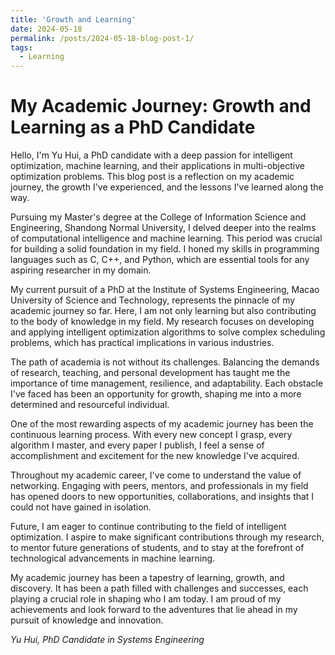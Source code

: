 ```yaml
---
title: 'Growth and Learning'
date: 2024-05-18
permalink: /posts/2024-05-18-blog-post-1/
tags:
  - Learning
---
```


# My Academic Journey: Growth and Learning as a PhD Candidate

Hello, I'm Yu Hui, a PhD candidate with a deep passion for intelligent optimization, machine learning, and their applications in multi-objective optimization problems. This blog post is a reflection on my academic journey, the growth I've experienced, and the lessons I've learned along the way.

Pursuing my Master's degree at the College of Information Science and Engineering, Shandong Normal University, I delved deeper into the realms of computational intelligence and machine learning. This period was crucial for building a solid foundation in my field. I honed my skills in programming languages such as C, C++, and Python, which are essential tools for any aspiring researcher in my domain.

My current pursuit of a PhD at the Institute of Systems Engineering, Macao University of Science and Technology, represents the pinnacle of my academic journey so far. Here, I am not only learning but also contributing to the body of knowledge in my field. My research focuses on developing and applying intelligent optimization algorithms to solve complex scheduling problems, which has practical implications in various industries.

The path of academia is not without its challenges. Balancing the demands of research, teaching, and personal development has taught me the importance of time management, resilience, and adaptability. Each obstacle I've faced has been an opportunity for growth, shaping me into a more determined and resourceful individual.

One of the most rewarding aspects of my academic journey has been the continuous learning process. With every new concept I grasp, every algorithm I master, and every paper I publish, I feel a sense of accomplishment and excitement for the new knowledge I've acquired.

Throughout my academic career, I've come to understand the value of networking. Engaging with peers, mentors, and professionals in my field has opened doors to new opportunities, collaborations, and insights that I could not have gained in isolation.

Future, I am eager to continue contributing to the field of intelligent optimization. I aspire to make significant contributions through my research, to mentor future generations of students, and to stay at the forefront of technological advancements in machine learning.

My academic journey has been a tapestry of learning, growth, and discovery. It has been a path filled with challenges and successes, each playing a crucial role in shaping who I am today. I am proud of my achievements and look forward to the adventures that lie ahead in my pursuit of knowledge and innovation.



*Yu Hui, PhD Candidate in Systems Engineering*